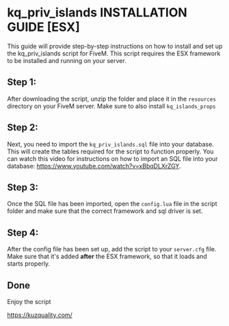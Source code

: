# kq_priv_islands INSTALLATION GUIDE [ESX]

This guide will provide step-by-step instructions on how to install and set up the kq_priv_islands script for FiveM. This script requires the ESX framework to be installed and running on your server.

## Step 1:
After downloading the script, unzip the folder and place it in the `resources` directory on your FiveM server. Make sure to also install `kq_islands_props`

## Step 2:
Next, you need to import the `kq_priv_islands.sql` file into your database. This will create the tables required for the script to function properly. You can watch this video for instructions on how to import an SQL file into your database: https://www.youtube.com/watch?v=xBbqDLXrZGY.

## Step 3:
Once the SQL file has been imported, open the `config.lua` file in the script folder and make sure that the correct framework and sql driver is set.

## Step 4:
After the config file has been set up, add the script to your `server.cfg` file. Make sure that it's added **after** the ESX framework, so that it loads and starts properly.

## Done
Enjoy the script


https://kuzquality.com/
